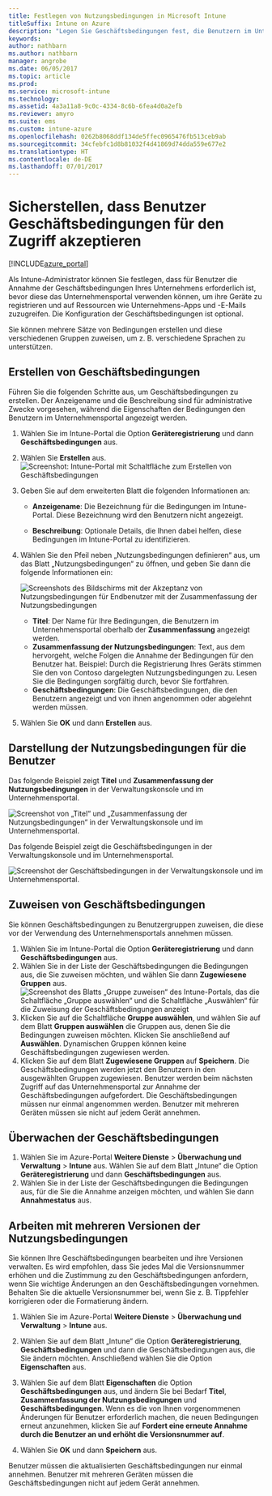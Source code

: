 ```yaml
---
title: Festlegen von Nutzungsbedingungen in Microsoft Intune
titleSuffix: Intune on Azure
description: "Legen Sie Geschäftsbedingungen fest, die Benutzern im Unternehmensportal für Intune angezeigt werden. "
keywords: 
author: nathbarn
ms.author: nathbarn
manager: angrobe
ms.date: 06/05/2017
ms.topic: article
ms.prod: 
ms.service: microsoft-intune
ms.technology: 
ms.assetid: 4a3a11a8-9c0c-4334-8c6b-6fea4d0a2efb
ms.reviewer: amyro
ms.suite: ems
ms.custom: intune-azure
ms.openlocfilehash: 0262b8068ddf134de5ffec0965476fb513ceb9ab
ms.sourcegitcommit: 34cfebfc1d8b81032f4d41869d74dda559e677e2
ms.translationtype: HT
ms.contentlocale: de-DE
ms.lasthandoff: 07/01/2017
---
```

# <a name="ensure-users-accept-company-terms-for-access"></a>Sicherstellen, dass Benutzer Geschäftsbedingungen für den Zugriff akzeptieren

[!INCLUDE[azure_portal](./includes/azure_portal.md)]

Als Intune-Administrator können Sie festlegen, dass für Benutzer die Annahme der Geschäftsbedingungen Ihres Unternehmens erforderlich ist, bevor diese das Unternehmensportal verwenden können, um ihre Geräte zu registrieren und auf Ressourcen wie Unternehmens-Apps und -E-Mails zuzugreifen. Die Konfiguration der Geschäftsbedingungen ist optional.

Sie können mehrere Sätze von Bedingungen erstellen und diese verschiedenen Gruppen zuweisen, um z. B. verschiedene Sprachen zu unterstützen.

## <a name="create-terms-and-conditions"></a>Erstellen von Geschäftsbedingungen
Führen Sie die folgenden Schritte aus, um Geschäftsbedingungen zu erstellen. Der Anzeigename und die Beschreibung sind für administrative Zwecke vorgesehen, während die Eigenschaften der Bedingungen den Benutzern im Unternehmensportal angezeigt werden.

1. Wählen Sie im Intune-Portal die Option **Geräteregistrierung** und dann **Geschäftsbedingungen** aus.
2. Wählen Sie **Erstellen** aus.
![Screenshot: Intune-Portal mit Schaltfläche zum Erstellen von Geschäftsbedingungen](media/terms-create-terms.png)
3. Geben Sie auf dem erweiterten Blatt die folgenden Informationen an:

   - **Anzeigename**: Die Bezeichnung für die Bedingungen im Intune-Portal. Diese Bezeichnung wird den Benutzern nicht angezeigt.

   - **Beschreibung**: Optionale Details, die Ihnen dabei helfen, diese Bedingungen im Intune-Portal zu identifizieren.

4. Wählen Sie den Pfeil neben „Nutzungsbedingungen definieren“ aus, um das Blatt „Nutzungsbedingungen“ zu öffnen, und geben Sie dann die folgende Informationen ein:

   ![Screenshots des Bildschirms mit der Akzeptanz von Nutzungsbedingungen für Endbenutzer mit der Zusammenfassung der Nutzungsbedingungen](./media/terms-summary-create.png)

   - **Titel**: Der Name für Ihre Bedingungen, die Benutzern im Unternehmensportal oberhalb der **Zusammenfassung** angezeigt werden.
   - **Zusammenfassung der Nutzungsbedingungen**: Text, aus dem hervorgeht, welche Folgen die Annahme der Bedingungen für den Benutzer hat. Beispiel: Durch die Registrierung Ihres Geräts stimmen Sie den von Contoso dargelegten Nutzungsbedingungen zu. Lesen Sie die Bedingungen sorgfältig durch, bevor Sie fortfahren.
   - **Geschäftsbedingungen**: Die Geschäftsbedingungen, die den Benutzern angezeigt und von ihnen angenommen oder abgelehnt werden müssen.

5. Wählen Sie **OK** und dann **Erstellen** aus.

## <a name="see-how-terms-are-displayed-to-your-users"></a>Darstellung der Nutzungsbedingungen für die Benutzer
Das folgende Beispiel zeigt **Titel** und **Zusammenfassung der Nutzungsbedingungen** in der Verwaltungskonsole und im Unternehmensportal.

![Screenshot von „Titel“ und „Zusammenfassung der Nutzungsbedingungen“ in der Verwaltungskonsole und im Unternehmensportal.](./media/terms-summary-terms.png)

Das folgende Beispiel zeigt die Geschäftsbedingungen in der Verwaltungskonsole und im Unternehmensportal.

![Screenshot der Geschäftsbedingungen in der Verwaltungskonsole und im Unternehmensportal.](./media/terms-properties-terms.png)

## <a name="assign-terms-and-conditions"></a>Zuweisen von Geschäftsbedingungen

Sie können Geschäftsbedingungen zu Benutzergruppen zuweisen, die diese vor der Verwendung des Unternehmensportals annehmen müssen.

1. Wählen Sie im Intune-Portal die Option **Geräteregistrierung** und dann **Geschäftsbedingungen** aus.
2. Wählen Sie in der Liste der Geschäftsbedingungen die Bedingungen aus, die Sie zuweisen möchten, und wählen Sie dann **Zugewiesene Gruppen** aus.
![Screenshot des Blatts „Gruppe zuweisen“ des Intune-Portals, das die Schaltfläche „Gruppe auswählen“ und die Schaltfläche „Auswählen“ für die Zuweisung der Geschäftsbedingungen anzeigt](media/terms-assign-groups.png)
3. Klicken Sie auf die Schaltfläche **Gruppe auswählen**, und wählen Sie auf dem Blatt **Gruppen auswählen** die Gruppen aus, denen Sie die Bedingungen zuweisen möchten. Klicken Sie anschließend auf **Auswählen**. Dynamischen Gruppen können keine Geschäftsbedingungen zugewiesen werden.
4. Klicken Sie auf dem Blatt **Zugewiesene Gruppen** auf **Speichern**.  Die Geschäftsbedingungen werden jetzt den Benutzern in den ausgewählten Gruppen zugewiesen. Benutzer werden beim nächsten Zugriff auf das Unternehmensportal zur Annahme der Geschäftsbedingungen aufgefordert. Die Geschäftsbedingungen müssen nur einmal angenommen werden. Benutzer mit mehreren Geräten müssen sie nicht auf jedem Gerät annehmen.


## <a name="monitor-terms-and-conditions"></a>Überwachen der Geschäftsbedingungen

1. Wählen Sie im Azure-Portal **Weitere Dienste** > **Überwachung und Verwaltung** > **Intune** aus. Wählen Sie auf dem Blatt „Intune“ die Option **Geräteregistrierung** und dann **Geschäftsbedingungen** aus.
2. Wählen Sie in der Liste der Geschäftsbedingungen die Bedingungen aus, für die Sie die Annahme anzeigen möchten, und wählen Sie dann **Annahmestatus** aus.

## <a name="work-with-multiple-versions-of-terms-and-conditions"></a>Arbeiten mit mehreren Versionen der Nutzungsbedingungen
Sie können Ihre Geschäftsbedingungen bearbeiten und ihre Versionen verwalten. Es wird empfohlen, dass Sie jedes Mal die Versionsnummer erhöhen und die Zustimmung zu den Geschäftsbedingungen anfordern, wenn Sie wichtige Änderungen an den Geschäftsbedingungen vornehmen. Behalten Sie die aktuelle Versionsnummer bei, wenn Sie z. B. Tippfehler korrigieren oder die Formatierung ändern.

1. Wählen Sie im Azure-Portal **Weitere Dienste** > **Überwachung und Verwaltung** > **Intune** aus.

2. Wählen Sie auf dem Blatt „Intune“ die Option **Geräteregistrierung**, **Geschäftsbedingungen** und dann die Geschäftsbedingungen aus, die Sie ändern möchten. Anschließend wählen Sie die Option **Eigenschaften** aus.

4. Wählen Sie auf dem Blatt **Eigenschaften** die Option **Geschäftsbedingungen** aus, und ändern Sie bei Bedarf **Titel**, **Zusammenfassung der Nutzungsbedingungen** und **Geschäftsbedingungen**. Wenn es die von Ihnen vorgenommenen Änderungen für Benutzer erforderlich machen, die neuen Bedingungen erneut anzunehmen, klicken Sie auf **Fordert eine erneute Annahme durch die Benutzer an und erhöht die Versionsnummer auf**.

4.  Wählen Sie **OK** und dann **Speichern** aus.

Benutzer müssen die aktualisierten Geschäftsbedingungen nur einmal annehmen. Benutzer mit mehreren Geräten müssen die Geschäftsbedingungen nicht auf jedem Gerät annehmen.
